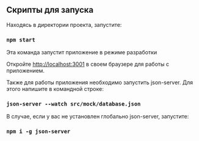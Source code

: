 ## Скрипты для запуска

Находясь в директории проекта, запустите:

### `npm start`

Эта команда запустит приложение в режиме разработки

Откройте [http://localhost:3001](http://localhost:3001) в своем браузере для работы с приложением.

Также для работы приложения необходимо запустить json-server. Для этого напишите в командной строке:

### `json-server --watch src/mock/database.json`

В случае, если у вас не установлен глобально json-server, запустите:

### `npm i -g json-server`


